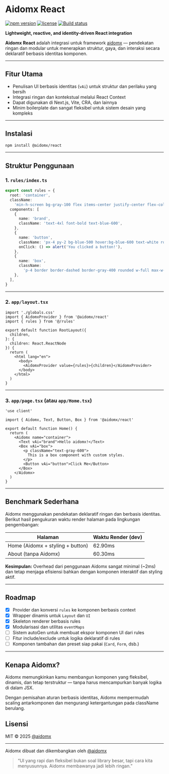 # Aidomx React

[![npm version](https://img.shields.io/npm/v/@aidomx/react?color=blue&label=npm)](https://www.npmjs.com/package/@aidomx/react)
[![license](https://img.shields.io/npm/l/@aidomx/react?cacheSeconds=60)](LICENSE)
[![Build status](https://github.com/aidomx/react/actions/workflows/ci.yml/badge.svg)](#)

**Lightweight, reactive, and identity-driven React integration**

**Aidomx React** adalah integrasi untuk framework [aidomx](https://github.com/aidomx/aidomx) — pendekatan ringan dan modular untuk menerapkan struktur, gaya, dan interaksi secara deklaratif berbasis identitas komponen.

---

## Fitur Utama

- Penulisan UI berbasis identitas (`vAi`) untuk struktur dan perilaku yang bersih
- Integrasi ringan dan kontekstual melalui React Context
- Dapat digunakan di Next.js, Vite, CRA, dan lainnya
- Minim boilerplate dan sangat fleksibel untuk sistem desain yang kompleks

---

## Instalasi

```bash
npm install @aidomx/react
```

---

## Struktur Penggunaan

### 1. `rules/index.ts`

```ts
export const rules = {
  root: 'container',
  className:
    'min-h-screen bg-gray-100 flex items-center justify-center flex-col gap-4',
  components: [
    {
      name: 'brand',
      className: 'text-4xl font-bold text-blue-600',
    },
    {
      name: 'button',
      className: 'px-4 py-2 bg-blue-500 hover:bg-blue-600 text-white rounded',
      onClick: () => alert('You clicked a button!'),
    },
    {
      name: 'box',
      className:
        'p-4 border border-dashed border-gray-400 rounded w-full max-w-md',
    },
  ],
}
```

---

### 2. `app/layout.tsx`

```tsx
import './globals.css'
import { AidomxProvider } from '@aidomx/react'
import { rules } from '@/rules'

export default function RootLayout({
  children,
}: {
  children: React.ReactNode
}) {
  return (
    <html lang="en">
      <body>
        <AidomxProvider value={rules}>{children}</AidomxProvider>
      </body>
    </html>
  )
}
```

---

### 3. `app/page.tsx` (atau `app/Home.tsx`)

```tsx
'use client'

import { Aidomx, Text, Button, Box } from '@aidomx/react'

export default function Home() {
  return (
    <Aidomx name="container">
      <Text vAi="brand">Hello aidomx!</Text>
      <Box vAi="box">
        <p className="text-gray-600">
          This is a box component with custom styles.
        </p>
        <Button vAi="button">Click Me</Button>
      </Box>
    </Aidomx>
  )
}
```

---

## Benchmark Sederhana

Aidomx menggunakan pendekatan deklaratif ringan dan berbasis identitas. Berikut hasil pengukuran waktu render halaman pada lingkungan pengembangan:

| Halaman                          | Waktu Render (dev) |
| -------------------------------- | ------------------ |
| Home (Aidomx + styling + button) | 62.90ms            |
| About (tanpa Aidomx)             | 60.30ms            |

**Kesimpulan:** Overhead dari penggunaan Aidomx sangat minimal (~2ms) dan tetap menjaga efisiensi bahkan dengan komponen interaktif dan styling aktif.

---

## Roadmap

- [x] Provider dan konversi `rules` ke komponen berbasis context
- [x] Wrapper dinamis untuk `Layout` dan `UI`
- [x] Skeleton renderer berbasis rules
- [x] Modularisasi dan utilitas `eventMaps`
- [ ] Sistem autoGen untuk membuat ekspor komponen UI dari rules
- [ ] Fitur include/exclude untuk logika deklaratif di rules
- [ ] Komponen tambahan dan preset siap pakai (`Card`, `Form`, dsb.)

---

## Kenapa Aidomx?

Aidomx memungkinkan kamu membangun komponen yang fleksibel, dinamis, dan tetap terstruktur — tanpa harus mencampurkan banyak logika di dalam JSX.

Dengan pemisahan aturan berbasis identitas, Aidomx mempermudah scaling antarkomponen dan mengurangi ketergantungan pada className berulang.

## Lisensi

MIT © 2025 [@aidomx](https://github.com/aidomx/react/LICENSE)

---

Aidomx dibuat dan dikembangkan oleh [@aidomx](https://github.com/aidomx)

> “UI yang rapi dan fleksibel bukan soal library besar, tapi cara kita menyusunnya. Aidomx membawanya jadi lebih ringan.”
